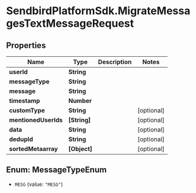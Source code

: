# SendbirdPlatformSdk.MigrateMessagesTextMessageRequest

## Properties

Name | Type | Description | Notes
------------ | ------------- | ------------- | -------------
**userId** | **String** |  | 
**messageType** | **String** |  | 
**message** | **String** |  | 
**timestamp** | **Number** |  | 
**customType** | **String** |  | [optional] 
**mentionedUserIds** | **[String]** |  | [optional] 
**data** | **String** |  | [optional] 
**dedupId** | **String** |  | [optional] 
**sortedMetaarray** | **[Object]** |  | [optional] 



## Enum: MessageTypeEnum


* `MESG` (value: `"MESG"`)




